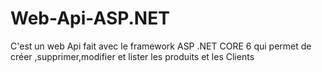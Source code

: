 # Web-Api-ASP.NET
C'est un web Api fait avec le framework ASP .NET CORE 6 qui permet de créer ,supprimer,modifier et lister les produits et les Clients 
